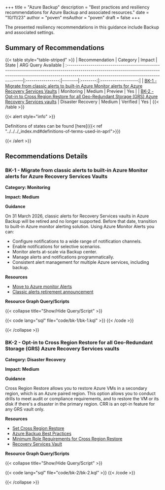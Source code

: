 +++
title = "Azure Backup"
description = "Best practices and resiliency recommendations for Azure Backup and associated resources."
date = "10/11/23"
author = "poven"
msAuthor = "poven"
draft = false
+++

The presented resiliency recommendations in this guidance include Backup and associated settings.

## Summary of Recommendations

{{< table style="table-striped" >}}
|
Recommendation | Category | Impact | State | ARG Query Available |
:--------------------------------------------------------------------------------------------------------------------------------------------------------------------------------------------------------------------|:-----------------:|--------|:--------:|:-------------------:|
| [BK-1 - Migrate from classic alerts to built-in Azure Monitor alerts for Azure Recovery Services Vaults](#bk-1---migrate-from-classic-alerts-to-built-in-azure-monitor-alerts-for-azure-recovery-services-vaults) | Monitoring | Medium | Preview | Yes |
| [BK-2 - Opt-in to Cross Region Restore for all Geo-Redundant Storage (GRS) Azure Recovery Services vaults](#bk-2---opt-in-to-cross-region-restore-for-all-geo-redundant-storage-grs-azure-recovery-services-vaults) | Disaster Recovery | Medium | Verified | Yes |
{{< /table >}}

{{< alert style="info" >}}

Definitions of states can be found [here]({{< ref "../../../_index.md#definitions-of-terms-used-in-aprl">}})

{{< /alert >}}

## Recommendations Details

### BK-1 - Migrate from classic alerts to built-in Azure Monitor alerts for Azure Recovery Services Vaults

**Category: Monitoring**

**Impact: Medium**

**Guidance**

On 31 March 2026, classic alerts for Recovery Services vaults in Azure Backup will be retired and no longer supported. Before that date, transition to built-in Azure monitor alerting solution.
Using Azure Monitor Alerts you can:

- Configure notifications to a wide range of notification channels.
- Enable notifications for selective scenarios.
- Monitor alerts at-scale via Backup center.
- Manage alerts and notifications programmatically.
- Consistent alert management for multiple Azure services, including backup.

**Resources**

- [Move to Azure monitor Alerts](https://learn.microsoft.com/en-us/azure/backup/move-to-azure-monitor-alerts)
- [Classic alerts retirement announcement](https://azure.microsoft.com/en-us/updates/transition-to-builtin-azure-monitor-alerts-for-recovery-services-vaults-in-azure-backup-by-31-march-2026/)

**Resource Graph Query/Scripts**

{{< collapse title="Show/Hide Query/Script" >}}

{{< code lang="sql" file="code/bk-1/bk-1.kql" >}} {{< /code >}}

{{< /collapse >}}

### BK-2 - Opt-in to Cross Region Restore for all Geo-Redundant Storage (GRS) Azure Recovery Services vaults

**Category: Disaster Recovery**

**Impact: Medium**

**Guidance**

Cross Region Restore allows you to restore Azure VMs in a secondary region, which is an Azure paired region. This option allows you to conduct drills to meet audit or compliance requirements, and to restore the VM or its disk if there's a disaster in the primary region. CRR is an opt-in feature for any GRS vault only.

**Resources**

- [Set Cross Region Restore](https://learn.microsoft.com/azure/backup/backup-create-recovery-services-vault#set-cross-region-restore)
- [Azure Backup Best Practices](https://learn.microsoft.com/azure/backup/guidance-best-practices)
- [Minimum Role Requirements for Cross Region Restore](https://learn.microsoft.com/azure/backup/backup-rbac-rs-vault#minimum-role-requirements-for-azure-vm-backup)
- [Recovery Services Vault](https://azure.microsoft.com/documentation/articles/backup-azure-arm-vms-prepare/)

**Resource Graph Query/Scripts**

{{< collapse title="Show/Hide Query/Script" >}}

{{< code lang="sql" file="code/bk-2/bk-2.kql" >}} {{< /code >}}

{{< /collapse >}}

<br><br>
